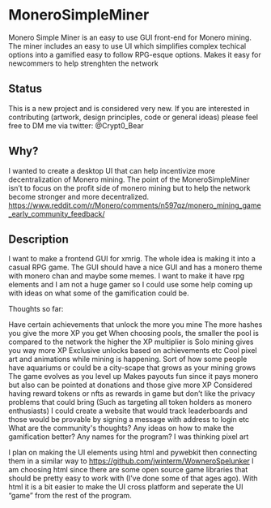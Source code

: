 # MoneroSimpleMiner
Monero Simple Miner is an easy to use GUI front-end for Monero mining. The miner includes an easy to use UI which simplifies complex techical options into a gamified easy to follow RPG-esque options. Makes it easy for newcommers to help strenghten the network

## Status
This is a new project and is considered very new. If you are interested in contributing (artwork, design principles, code or general ideas) please feel free to DM me via twitter: @Crypt0_Bear

## Why?
I wanted to create a desktop UI that can help incentivize more decentralization of Monero mining. 
The point of the MoneroSimpleMiner isn’t to focus on the profit side of monero mining but to help the network become stronger and more decentralized.
https://www.reddit.com/r/Monero/comments/n597qz/monero_mining_game_early_community_feedback/

## Description
I want to make a frontend GUI for xmrig. The whole idea is making it into a casual RPG game. The GUI should have a nice GUI and has a monero theme with monero chan and maybe some memes. I want to make it have rpg elements and I am not a huge gamer so I could use some help coming up with ideas on what some of the gamification could be.

Thoughts so far:

Have certain achievements that unlock the more you mine
The more hashes you give the more XP you get
When choosing pools, the smaller the pool is compared to the network the higher the XP multiplier is
Solo mining gives you way more XP
Exclusive unlocks based on achievements etc
Cool pixel art and animations while mining is happening. Sort of how some people have aquariums or could be a city-scape that grows as your mining grows
The game evolves as you level up
Makes payouts fun since it pays monero but also can be pointed at donations and those give more XP
Considered having reward tokens or nfts as rewards in game but don’t like the privacy problems that could bring (Such as targeting all token holders as monero enthusiasts)
I could create a website that would track leaderboards and those would be provable by signing a message with address to login etc
What are the community's thoughts? Any ideas on how to make the gamification better? Any names for the program? I was thinking pixel art

I plan on making the UI elements using html and pywebkit then connecting them in a similar way to https://github.com/jwinterm/WowneroSpelunker I am choosing html since there are some open source game libraries that should be pretty easy to work with (I’ve done some of that ages ago). With html it is a bit easier to make the UI cross platform and seperate the UI “game” from the rest of the program.
